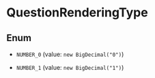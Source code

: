 

# QuestionRenderingType

## Enum


* `NUMBER_0` (value: `new BigDecimal("0")`)

* `NUMBER_1` (value: `new BigDecimal("1")`)



